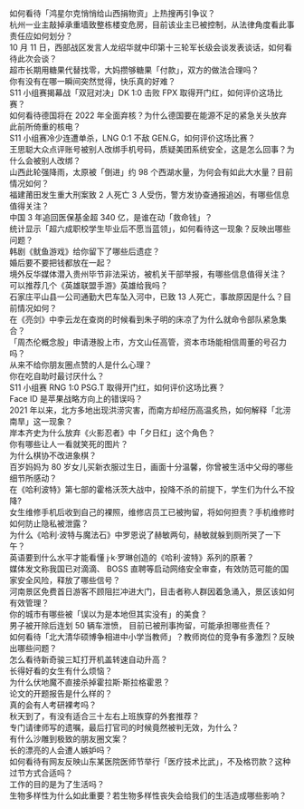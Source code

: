 如何看待「鸿星尔克悄悄给山西捐物资」上热搜再引争议？  
杭州一业主敲掉承重墙致整栋楼变危房，目前该业主已被控制，从法律角度看此事责任应如何划分？  
10 月 11 日，西部战区发言人龙绍华就中印第十三轮军长级会谈发表谈话，如何看待此次会谈？  
超市长期用糖果代替找零，大妈攒够糖果「付款」，双方的做法合理吗？  
你有没有在哪一瞬间突然觉得，快乐真的好难？  
S11 小组赛揭幕战「双冠对决」DK 1:0 击败 FPX 取得开门红，如何评价这场比赛？  
如何看待德国将在 2022 年全面弃核？为什么德国要在能源不足的紧急关头放弃此前所倚重的核电？  
S11 小组赛冷少连遭单杀，LNG 0:1 不敌 GEN.G，如何评价这场比赛？  
王思聪大众点评账号被别人改绑手机号码，质疑美团系统安全，这是怎么回事？为什么会被别人改绑？  
山西此轮强降雨，太原被「倒进」约 98 个西湖水量，为何会有如此大水量？目前情况如何？  
福建莆田发生重大刑案致 2 人死亡 3 人受伤，警方发协查通报追凶，有哪些信息值得关注？  
中国 3 年追回医保基金超 340 亿，是谁在动「救命钱」？  
统计显示「超六成职校学生毕业后不愿当蓝领」，如何看待这一现象？反映出哪些问题？  
韩剧《鱿鱼游戏》给你留下了哪些后遗症？  
婚后要不要把钱都放在一起？  
境外反华媒体潜入贵州毕节非法采访，被机关干部举报，有哪些信息值得关注？  
可以推荐几个《英雄联盟手游》英雄给我吗？  
石家庄平山县一公司通勤大巴车坠入河中，已致 13 人死亡，事故原因是什么？目前情况如何？  
在《亮剑》中李云龙在查岗的时候看到朱子明的床凉了为什么就命令部队紧急集合？  
「周杰伦概念股」申请港股上市，方文山任高管，资本市场能相信周董的号召力吗？  
从来不给你朋友圈点赞的人是什么心理？  
你在吃自助时最讨厌什么？  
S11 小组赛 RNG 1:0 PSG.T 取得开门红，如何评价这场比赛？  
Face ID 是苹果战略方向上的错误吗？  
2021 年以来，北方多地出现洪涝灾害，而南方却经历高温炙热，如何解释「北涝南旱」这一现象？  
岸本齐史为什么放弃《火影忍者》中「夕日红」这个角色？  
你有哪些让人一看就笑死的图片？  
为什么棋协不改进象棋？  
百岁妈妈为 80 岁女儿买新衣服过生日，画面十分温馨，你曾被生活中父母的哪些细节所感动？  
在《哈利波特》第七部的霍格沃茨大战中，投降不杀的前提下，学生们为什么不投降?  
女生维修手机后收到自己的裸照，维修店员工已被拘留，将如何担责？手机维修时如何防止隐私被泄露？  
为什么《哈利·波特与魔法石》中罗恩说了赫敏两句，赫敏就躲到厕所哭了一下午？  
英语要到什么水平才能看懂 j·k·罗琳创造的《哈利·波特》系列的原著？  
媒体发文称我国已对滴滴、 BOSS 直聘等启动网络安全审查，有效防范可能的国家安全风险，释放了哪些信号？  
河南景区免费首日游客不顾阻拦冲进大门，目击者称人群因着急涌入，景区该如何有效管理？  
你的城市有哪些被「误以为是本地但其实没有」的美食？  
男子被开除后连划 50 辆车泄愤， 目前已被刑事拘留，可能承担哪些责任？  
如何看待「北大清华硕博争相进中小学当教师」？教师岗位的竞争有多激烈？反映出哪些问题？  
怎么看待新奇骏三缸打开机盖转速自动升高？  
长得好看的女生有什么烦恼？  
为什么伏地魔不直接杀掉霍拉斯·斯拉格霍恩？  
论文的开题报告是什么样的？  
真的会有人考研裸考吗？  
秋天到了，有没有适合三十左右上班族穿的外套推荐？  
专门请律师写的遗嘱，最后打官司的时候竟然被判无效，为什么？  
有什么沙雕到极致的朋友圈文案？  
长的漂亮的人会遭人嫉妒吗？  
如何看待有网友反映山东某医院医师节举行「医疗技术比武」，不及格罚款？这种过节方式合适吗？  
工作的目的是为了生活吗？  
生物多样性为什么如此重要？若生物多样性丧失会给我们的生活造成哪些影响？  
